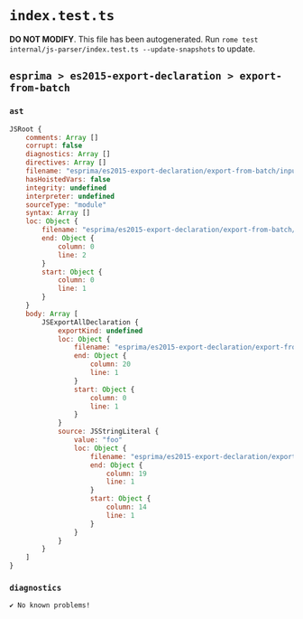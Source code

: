 # `index.test.ts`

**DO NOT MODIFY**. This file has been autogenerated. Run `rome test internal/js-parser/index.test.ts --update-snapshots` to update.

## `esprima > es2015-export-declaration > export-from-batch`

### `ast`

```javascript
JSRoot {
	comments: Array []
	corrupt: false
	diagnostics: Array []
	directives: Array []
	filename: "esprima/es2015-export-declaration/export-from-batch/input.js"
	hasHoistedVars: false
	integrity: undefined
	interpreter: undefined
	sourceType: "module"
	syntax: Array []
	loc: Object {
		filename: "esprima/es2015-export-declaration/export-from-batch/input.js"
		end: Object {
			column: 0
			line: 2
		}
		start: Object {
			column: 0
			line: 1
		}
	}
	body: Array [
		JSExportAllDeclaration {
			exportKind: undefined
			loc: Object {
				filename: "esprima/es2015-export-declaration/export-from-batch/input.js"
				end: Object {
					column: 20
					line: 1
				}
				start: Object {
					column: 0
					line: 1
				}
			}
			source: JSStringLiteral {
				value: "foo"
				loc: Object {
					filename: "esprima/es2015-export-declaration/export-from-batch/input.js"
					end: Object {
						column: 19
						line: 1
					}
					start: Object {
						column: 14
						line: 1
					}
				}
			}
		}
	]
}
```

### `diagnostics`

```
✔ No known problems!

```
